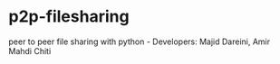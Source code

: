 # p2p-filesharing
peer to peer file sharing with python - Developers: Majid Dareini, Amir Mahdi Chiti
